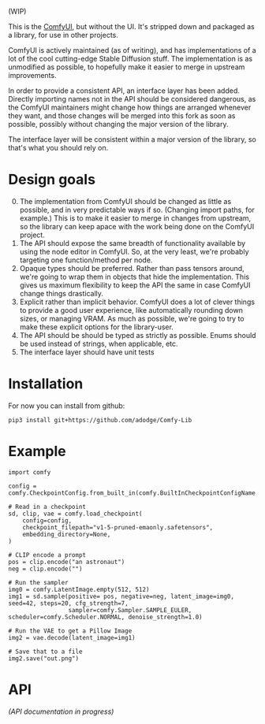 (WIP)

This is the [ComfyUI](https://github.com/comfyanonymous/ComfyUI), but without
the UI.  It's stripped down and packaged as a library, for use in other projects.

ComfyUI is actively maintained (as of writing), and has implementations of a
lot of the cool cutting-edge Stable Diffusion stuff.  The implementation is as
unmodified as possible, to hopefully make it easier to merge in upstream
improvements.

In order to provide a consistent API, an interface layer has
been added.  Directly importing names not in the API should be considered
dangerous, as the ComfyUI maintainers might change how things are arranged
whenever they want, and those changes will be merged into this fork as soon as
possible, possibly without changing the major version of the library.

The interface layer will be consistent within a major version of the library,
so that's what you should rely on.

# Design goals

0. The implementation from ComfyUI should be changed as little as possible, and
in very predictable ways if so.  (Changing import paths, for example.)  This is
to make it easier to merge in changes from upstream, so the library can keep
apace with the work being done on the ComfyUI project.
1. The API should expose the same breadth of functionality available by using
the node editor in ComfyUI.  So, at the very least, we're probably targeting
one function/method per node.
2. Opaque types should be preferred.  Rather than pass tensors around, we're
going to wrap them in objects that hide the implementation.  This gives us
maximum flexibility to keep the API the same in case ComfyUI change things
drastically.
3. Explicit rather than implicit behavior.  ComfyUI does a lot of clever things
to provide a good user experience, like automatically rounding down sizes, or
managing VRAM.  As much as possible, we're going to try to make these explicit
options for the library-user.
4. The API should be should be typed as strictly as possible.  Enums should be
used instead of strings, when applicable, etc.
5. The interface layer should have unit tests

# Installation

For now you can install from github:

```
pip3 install git+https://github.com/adodge/Comfy-Lib
```

# Example

```python3
import comfy

config = comfy.CheckpointConfig.from_built_in(comfy.BuiltInCheckpointConfigName.V1)

# Read in a checkpoint
sd, clip, vae = comfy.load_checkpoint(
    config=config,
    checkpoint_filepath="v1-5-pruned-emaonly.safetensors",
    embedding_directory=None,
)

# CLIP encode a prompt
pos = clip.encode("an astronaut")
neg = clip.encode("")

# Run the sampler
img0 = comfy.LatentImage.empty(512, 512)
img1 = sd.sample(positive= pos, negative=neg, latent_image=img0, seed=42, steps=20, cfg_strength=7,
                 sampler=comfy.Sampler.SAMPLE_EULER, scheduler=comfy.Scheduler.NORMAL, denoise_strength=1.0)

# Run the VAE to get a Pillow Image
img2 = vae.decode(latent_image=img1)

# Save that to a file
img2.save("out.png")
```

# API

*(API documentation in progress)*
